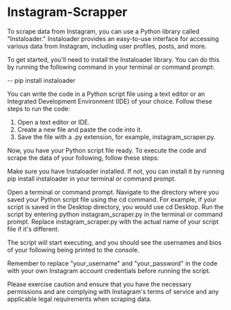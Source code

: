 # Instagram-Scrapper

To scrape data from Instagram, you can use a Python library called "Instaloader." Instaloader provides an easy-to-use interface for accessing various data from Instagram, including user profiles, posts, and more.

To get started, you'll need to install the Instaloader library. You can do this by running the following command in your terminal or command prompt:

-- pip install instaloader


You can write the code in a Python script file using a text editor or an Integrated Development Environment (IDE) of your choice. Follow these steps to run the code:

1) Open a text editor or IDE.
2) Create a new file and paste the code into it.
3) Save the file with a .py extension, for example, instagram_scraper.py.

Now, you have your Python script file ready. To execute the code and scrape the data of your following, follow these steps:

Make sure you have Instaloader installed. If not, you can install it by running pip install instaloader in your terminal or command prompt.

Open a terminal or command prompt.
Navigate to the directory where you saved your Python script file using the cd command. For example, if your script is saved in the Desktop directory, you would use cd Desktop.
Run the script by entering python instagram_scraper.py in the terminal or command prompt. Replace instagram_scraper.py with the actual name of your script file if it's different.


The script will start executing, and you should see the usernames and bios of your following being printed to the console.

Remember to replace "your_username" and "your_password" in the code with your own Instagram account credentials before running the script.

Please exercise caution and ensure that you have the necessary permissions and are complying with Instagram's terms of service and any applicable legal requirements when scraping data.
